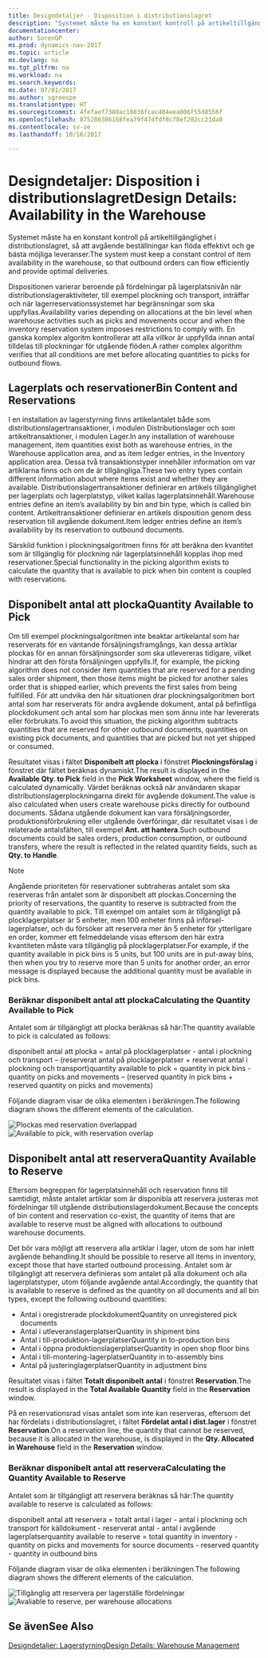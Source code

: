 ```yaml
---
title: Designdetaljer - Disposition i distributionslagret
description: "Systemet måste ha en konstant kontroll på artikeltillgänglighet i distributionslagret, så att avgående beställningar kan flöda effektivt och ge bästa möjliga leveranser."
documentationcenter: 
author: SorenGP
ms.prod: dynamics-nav-2017
ms.topic: article
ms.devlang: na
ms.tgt_pltfrm: na
ms.workload: na
ms.search.keywords: 
ms.date: 07/01/2017
ms.author: sgroespe
ms.translationtype: HT
ms.sourcegitcommit: 4fefaef7380ac10836fcac404eea006f55d8556f
ms.openlocfilehash: 875286386168fea79f47dfdf0c78ef202cc21da0
ms.contentlocale: sv-se
ms.lasthandoff: 10/16/2017

---
```

# <a name="design-details-availability-in-the-warehouse"></a><span data-ttu-id="e5f10-103">Designdetaljer: Disposition i distributionslagret</span><span class="sxs-lookup"><span data-stu-id="e5f10-103">Design Details: Availability in the Warehouse</span></span>
<span data-ttu-id="e5f10-104">Systemet måste ha en konstant kontroll på artikeltillgänglighet i distributionslagret, så att avgående beställningar kan flöda effektivt och ge bästa möjliga leveranser.</span><span class="sxs-lookup"><span data-stu-id="e5f10-104">The system must keep a constant control of item availability in the warehouse, so that outbound orders can flow efficiently and provide optimal deliveries.</span></span>  

 <span data-ttu-id="e5f10-105">Dispositionen varierar beroende på fördelningar på lagerplatsnivån när distributionslageraktiviteter, till exempel plockning och transport, inträffar och när lagerreservationssystemet har begränsningar som ska uppfyllas.</span><span class="sxs-lookup"><span data-stu-id="e5f10-105">Availability varies depending on allocations at the bin level when warehouse activities such as picks and movements occur and when the inventory reservation system imposes restrictions to comply with.</span></span> <span data-ttu-id="e5f10-106">En ganska komplex algoritm kontrollerar att alla villkor är uppfyllda innan antal tilldelas till plockningar för utgående flöden.</span><span class="sxs-lookup"><span data-stu-id="e5f10-106">A rather complex algorithm verifies that all conditions are met before allocating quantities to picks for outbound flows.</span></span>  

## <a name="bin-content-and-reservations"></a><span data-ttu-id="e5f10-107">Lagerplats och reservationer</span><span class="sxs-lookup"><span data-stu-id="e5f10-107">Bin Content and Reservations</span></span>  
 <span data-ttu-id="e5f10-108">I en installation av lagerstyrning finns artikelantalet både som distributionslagertransaktioner, i modulen Distributionslager och som artikeltransaktioner, i modulen Lager.</span><span class="sxs-lookup"><span data-stu-id="e5f10-108">In any installation of warehouse management, item quantities exist both as warehouse entries, in the Warehouse application area, and as item ledger entries, in the Inventory application area.</span></span> <span data-ttu-id="e5f10-109">Dessa två transaktionstyper innehåller information om var artiklarna finns och om de är tillgängliga.</span><span class="sxs-lookup"><span data-stu-id="e5f10-109">These two entry types contain different information about where items exist and whether they are available.</span></span> <span data-ttu-id="e5f10-110">Distributionslagertransaktioner definierar en artikels tillgänglighet per lagerplats och lagerplatstyp, vilket kallas lagerplatsinnehåll.</span><span class="sxs-lookup"><span data-stu-id="e5f10-110">Warehouse entries define an item’s availability by bin and bin type, which is called bin content.</span></span> <span data-ttu-id="e5f10-111">Artikeltransaktioner definierar en artikels disposition genom dess reservation till avgående dokument.</span><span class="sxs-lookup"><span data-stu-id="e5f10-111">Item ledger entries define an item’s availability by its reservation to outbound documents.</span></span>  

 <span data-ttu-id="e5f10-112">Särskild funktion i plockningsalgoritmen finns för att beräkna den kvantitet som är tillgänglig för plockning när lagerplatsinnehåll kopplas ihop med reservationer.</span><span class="sxs-lookup"><span data-stu-id="e5f10-112">Special functionality in the picking algorithm exists to calculate the quantity that is available to pick when bin content is coupled with reservations.</span></span>  

## <a name="quantity-available-to-pick"></a><span data-ttu-id="e5f10-113">Disponibelt antal att plocka</span><span class="sxs-lookup"><span data-stu-id="e5f10-113">Quantity Available to Pick</span></span>  
 <span data-ttu-id="e5f10-114">Om till exempel plockningsalgoritmen inte beaktar artikelantal som har reserverats för en väntande försäljningsframgångs, kan dessa artiklar plockas för en annan försäljningsorder som ska utlevereras tidigare, vilket hindrar att den första försäljningen uppfylls.</span><span class="sxs-lookup"><span data-stu-id="e5f10-114">If, for example, the picking algorithm does not consider item quantities that are reserved for a pending sales order shipment, then those items might be picked for another sales order that is shipped earlier, which prevents the first sales from being fulfilled.</span></span> <span data-ttu-id="e5f10-115">För att undvika den här situationen drar plockningsalgoritmen bort antal som har reserverats för andra avgående dokument, antal på befintliga plockdokument och antal som har plockas men som ännu inte har levererats eller förbrukats.</span><span class="sxs-lookup"><span data-stu-id="e5f10-115">To avoid this situation, the picking algorithm subtracts quantities that are reserved for other outbound documents, quantities on existing pick documents, and quantities that are picked but not yet shipped or consumed.</span></span>  

 <span data-ttu-id="e5f10-116">Resultatet visas i fältet **Disponibelt att plocka** i fönstret **Plockningsförslag** i fönstret där fältet beräknas dynamiskt.</span><span class="sxs-lookup"><span data-stu-id="e5f10-116">The result is displayed in the **Available Qty. to Pick** field in the **Pick Worksheet** window, where the field is calculated dynamically.</span></span> <span data-ttu-id="e5f10-117">Värdet beräknas också när användaren skapar distributionslagerplockningarna direkt för avgående dokument.</span><span class="sxs-lookup"><span data-stu-id="e5f10-117">The value is also calculated when users create warehouse picks directly for outbound documents.</span></span> <span data-ttu-id="e5f10-118">Sådana utgående dokument kan vara försäljningsorder, produktionsförbrukning eller utgående överföringar, där resultatet visas i de relaterade antalsfälten, till exempel **Ant. att hantera**.</span><span class="sxs-lookup"><span data-stu-id="e5f10-118">Such outbound documents could be sales orders, production consumption, or outbound transfers, where the result is reflected in the related quantity fields, such as **Qty. to Handle**.</span></span>  

> [!NOTE]  
>  <span data-ttu-id="e5f10-119">Angående prioriteten för reservationer subtraheras antalet som ska reserveras från antalet som är disponibelt att plockas.</span><span class="sxs-lookup"><span data-stu-id="e5f10-119">Concerning the priority of reservations, the quantity to reserve is subtracted from the quantity available to pick.</span></span> <span data-ttu-id="e5f10-120">Till exempel om antalet som är tillgängligt på plocklagerplatser är 5 enheter, men 100 enheter finns på införsel-lagerplatser, och du försöker att reservera mer än 5 enheter för ytterligare en order, kommer ett felmeddelande visas eftersom den här extra kvantiteten måste vara tillgänglig på plocklagerplatser.</span><span class="sxs-lookup"><span data-stu-id="e5f10-120">For example, if the quantity available in pick bins is 5 units, but 100 units are in put-away bins, then when you try to reserve more than 5 units for another order, an error message is displayed because the additional quantity must be available in pick bins.</span></span>  

### <a name="calculating-the-quantity-available-to-pick"></a><span data-ttu-id="e5f10-121">Beräknar disponibelt antal att plocka</span><span class="sxs-lookup"><span data-stu-id="e5f10-121">Calculating the Quantity Available to Pick</span></span>  
 <span data-ttu-id="e5f10-122">Antalet som är tillgängligt att plocka beräknas så här:</span><span class="sxs-lookup"><span data-stu-id="e5f10-122">The quantity available to pick is calculated as follows:</span></span>  

 <span data-ttu-id="e5f10-123">disponibelt antal att plocka = antal på plocklagerplatser - antal i plockning och transport – (reserverat antal på plocklagerplatser + reserverat antal i plockning och transport)</span><span class="sxs-lookup"><span data-stu-id="e5f10-123">quantity available to pick = quantity in pick bins - quantity on picks and movements – (reserved quantity in pick bins + reserved quantity on picks and movements)</span></span>  

 <span data-ttu-id="e5f10-124">Följande diagram visar de olika elementen i beräkningen.</span><span class="sxs-lookup"><span data-stu-id="e5f10-124">The following diagram shows the different elements of the calculation.</span></span>  

 <span data-ttu-id="e5f10-125">![Plockas med reservation överlappad](media/design_details_warehouse_management_availability_2.png "design_details_warehouse_management_availability_2")</span><span class="sxs-lookup"><span data-stu-id="e5f10-125">![Available to pick, with reservation overlap](media/design_details_warehouse_management_availability_2.png "design_details_warehouse_management_availability_2")</span></span>  

## <a name="quantity-available-to-reserve"></a><span data-ttu-id="e5f10-126">Disponibelt antal att reservera</span><span class="sxs-lookup"><span data-stu-id="e5f10-126">Quantity Available to Reserve</span></span>  
 <span data-ttu-id="e5f10-127">Eftersom begreppen för lagerplatsinnehåll och reservation finns till samtidigt, måste antalet artiklar som är disponibla att reservera justeras mot fördelningar till utgående distributionslagerdokument.</span><span class="sxs-lookup"><span data-stu-id="e5f10-127">Because the concepts of bin content and reservation co-exist, the quantity of items that are available to reserve must be aligned with allocations to outbound warehouse documents.</span></span>  

 <span data-ttu-id="e5f10-128">Det bör vara möjligt att reservera alla artiklar i lager, utom de som har inlett avgående behandling.</span><span class="sxs-lookup"><span data-stu-id="e5f10-128">It should be possible to reserve all items in inventory, except those that have started outbound processing.</span></span> <span data-ttu-id="e5f10-129">Antalet som är tillgängligt att reservera definieras som antalet på alla dokument och alla lagerplatstyper, utom följande avgående antal:</span><span class="sxs-lookup"><span data-stu-id="e5f10-129">Accordingly, the quantity that is available to reserve is defined as the quantity on all documents and all bin types, except the following outbound quantities:</span></span>  

-   <span data-ttu-id="e5f10-130">Antal i oregistrerade plockdokument</span><span class="sxs-lookup"><span data-stu-id="e5f10-130">Quantity on unregistered pick documents</span></span>  
-   <span data-ttu-id="e5f10-131">Antal i utleveranslagerplatser</span><span class="sxs-lookup"><span data-stu-id="e5f10-131">Quantity in shipment bins</span></span>  
-   <span data-ttu-id="e5f10-132">Antal i till-produktion-lagerplatser</span><span class="sxs-lookup"><span data-stu-id="e5f10-132">Quantity in to-production bins</span></span>  
-   <span data-ttu-id="e5f10-133">Antal i öppna produktionslagerplatser</span><span class="sxs-lookup"><span data-stu-id="e5f10-133">Quantity in open shop floor bins</span></span>  
-   <span data-ttu-id="e5f10-134">Antal i till-montering-lagerplatser</span><span class="sxs-lookup"><span data-stu-id="e5f10-134">Quantity in to-assembly bins</span></span>  
-   <span data-ttu-id="e5f10-135">Antal på justeringlagerplatser</span><span class="sxs-lookup"><span data-stu-id="e5f10-135">Quantity in adjustment bins</span></span>  

 <span data-ttu-id="e5f10-136">Resultatet visas i fältet **Totalt disponibelt antal** i fönstret **Reservation**.</span><span class="sxs-lookup"><span data-stu-id="e5f10-136">The result is displayed in the **Total Available Quantity** field in the **Reservation** window.</span></span>  

 <span data-ttu-id="e5f10-137">På en reservationsrad visas antalet som inte kan reserveras, eftersom det har fördelats i distributionslagret, i fältet **Fördelat antal i dist.lager** i fönstret **Reservation**.</span><span class="sxs-lookup"><span data-stu-id="e5f10-137">On a reservation line, the quantity that cannot be reserved, because it is allocated in the warehouse, is displayed in the **Qty. Allocated in Warehouse** field in the **Reservation** window.</span></span>  

### <a name="calculating-the-quantity-available-to-reserve"></a><span data-ttu-id="e5f10-138">Beräknar disponibelt antal att reservera</span><span class="sxs-lookup"><span data-stu-id="e5f10-138">Calculating the Quantity Available to Reserve</span></span>  
 <span data-ttu-id="e5f10-139">Antalet som är tillgängligt att reservera beräknas så här:</span><span class="sxs-lookup"><span data-stu-id="e5f10-139">The quantity available to reserve is calculated as follows:</span></span>  

 <span data-ttu-id="e5f10-140">disponibelt antal att reservera = totalt antal i lager - antal i plockning och transport för källdokument - reserverat antal - antal i avgående lagerplatser</span><span class="sxs-lookup"><span data-stu-id="e5f10-140">quantity available to reserve = total quantity in inventory - quantity on picks and movements for source documents - reserved quantity - quantity in outbound bins</span></span>  

 <span data-ttu-id="e5f10-141">Följande diagram visar de olika elementen i beräkningen.</span><span class="sxs-lookup"><span data-stu-id="e5f10-141">The following diagram shows the different elements of the calculation.</span></span>  

 <span data-ttu-id="e5f10-142">![Tillgänglig att reservera per lagerställe fördelningar](media/design_details_warehouse_management_availability_3.png "design_details_warehouse_management_availability_3")</span><span class="sxs-lookup"><span data-stu-id="e5f10-142">![Avaliable to reserve, per warehouse allocations](media/design_details_warehouse_management_availability_3.png "design_details_warehouse_management_availability_3")</span></span>  

## <a name="see-also"></a><span data-ttu-id="e5f10-143">Se även</span><span class="sxs-lookup"><span data-stu-id="e5f10-143">See Also</span></span>  
 [<span data-ttu-id="e5f10-144">Designdetaljer: Lagerstyrning</span><span class="sxs-lookup"><span data-stu-id="e5f10-144">Design Details: Warehouse Management</span></span>](design-details-warehouse-management.md)

